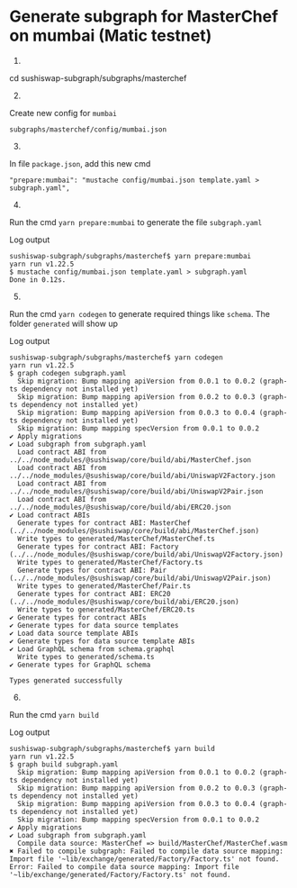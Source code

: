 # Generate subgraph for MasterChef on mumbai (Matic testnet)

1. 
cd sushiswap-subgraph/subgraphs/masterchef

2.
Create new config for `mumbai`

`subgraphs/masterchef/config/mumbai.json`

3.
In file `package.json`, add this new cmd

`"prepare:mumbai": "mustache config/mumbai.json template.yaml > subgraph.yaml",`

4.
Run the cmd `yarn prepare:mumbai` to generate the file `subgraph.yaml`

Log output

```
sushiswap-subgraph/subgraphs/masterchef$ yarn prepare:mumbai
yarn run v1.22.5
$ mustache config/mumbai.json template.yaml > subgraph.yaml
Done in 0.12s.
```

5.
Run the cmd `yarn codegen` to generate required things like `schema`.
The folder `generated` will show up

Log output

```
sushiswap-subgraph/subgraphs/masterchef$ yarn codegen
yarn run v1.22.5
$ graph codegen subgraph.yaml
  Skip migration: Bump mapping apiVersion from 0.0.1 to 0.0.2 (graph-ts dependency not installed yet)
  Skip migration: Bump mapping apiVersion from 0.0.2 to 0.0.3 (graph-ts dependency not installed yet)
  Skip migration: Bump mapping apiVersion from 0.0.3 to 0.0.4 (graph-ts dependency not installed yet)
  Skip migration: Bump mapping specVersion from 0.0.1 to 0.0.2
✔ Apply migrations
✔ Load subgraph from subgraph.yaml
  Load contract ABI from ../../node_modules/@sushiswap/core/build/abi/MasterChef.json
  Load contract ABI from ../../node_modules/@sushiswap/core/build/abi/UniswapV2Factory.json
  Load contract ABI from ../../node_modules/@sushiswap/core/build/abi/UniswapV2Pair.json
  Load contract ABI from ../../node_modules/@sushiswap/core/build/abi/ERC20.json
✔ Load contract ABIs
  Generate types for contract ABI: MasterChef (../../node_modules/@sushiswap/core/build/abi/MasterChef.json)
  Write types to generated/MasterChef/MasterChef.ts
  Generate types for contract ABI: Factory (../../node_modules/@sushiswap/core/build/abi/UniswapV2Factory.json)
  Write types to generated/MasterChef/Factory.ts
  Generate types for contract ABI: Pair (../../node_modules/@sushiswap/core/build/abi/UniswapV2Pair.json)
  Write types to generated/MasterChef/Pair.ts
  Generate types for contract ABI: ERC20 (../../node_modules/@sushiswap/core/build/abi/ERC20.json)
  Write types to generated/MasterChef/ERC20.ts
✔ Generate types for contract ABIs
✔ Generate types for data source templates
✔ Load data source template ABIs
✔ Generate types for data source template ABIs
✔ Load GraphQL schema from schema.graphql
  Write types to generated/schema.ts
✔ Generate types for GraphQL schema

Types generated successfully
```

6.
Run the cmd `yarn build`

Log output

```
sushiswap-subgraph/subgraphs/masterchef$ yarn build
yarn run v1.22.5
$ graph build subgraph.yaml
  Skip migration: Bump mapping apiVersion from 0.0.1 to 0.0.2 (graph-ts dependency not installed yet)
  Skip migration: Bump mapping apiVersion from 0.0.2 to 0.0.3 (graph-ts dependency not installed yet)
  Skip migration: Bump mapping apiVersion from 0.0.3 to 0.0.4 (graph-ts dependency not installed yet)
  Skip migration: Bump mapping specVersion from 0.0.1 to 0.0.2
✔ Apply migrations
✔ Load subgraph from subgraph.yaml
  Compile data source: MasterChef => build/MasterChef/MasterChef.wasm
✖ Failed to compile subgraph: Failed to compile data source mapping: Import file '~lib/exchange/generated/Factory/Factory.ts' not found.
Error: Failed to compile data source mapping: Import file '~lib/exchange/generated/Factory/Factory.ts' not found.
```